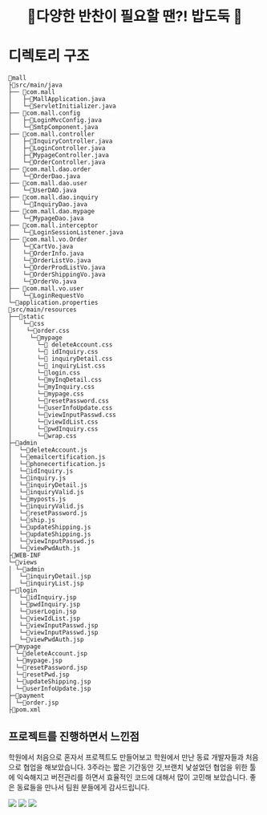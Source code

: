 <h1 align="center">🥗다양한 반찬이 필요할 땐?! 밥도둑 🥙</h1>

# 디렉토리 구조
```
📁mall
├📁src/main/java
├── 📁com.mall
│   ├─📄MallApplication.java
│   └─📄ServletInitializer.java
├── 📁com.mall.config
│   ├─📄LoginMvcConfig.java
│   └─📄SmtpComponent.java
├── 📁com.mall.controller
│   ├─📄InquiryController.java
│   ├─📄LoginController.java
│   ├─📄MypageController.java
│   └─📄OrderController.java
├── 📁com.mall.dao.order
│   └─📄OrderDao.java
├── 📁com.mall.dao.user
│   └─📄UserDAO.java
├── 📁com.mall.dao.inquiry
│   └─📄InquiryDao.java
├── 📁com.mall.dao.mypage
│   └─📄MypageDao.java
├── 📁com.mall.interceptor
│   └─📄LoginSessionListener.java
├── 📁com.mall.vo.Order
│   └─📄CartVo.java
│   └─📄OrderInfo.java
│   └─📄OrderListVo.java
│   └─📄OrderProdListVo.java
│   └─📄OrderShippingVo.java
│   └─📄OrderVo.java
├── 📁com.mall.vo.user
│   └─📄LoginRequestVo
└─🥬application.properties
📁src/main/resources
├──📁static
│   └─📁css
│    └─📄order.css
│     └─📁mypage
│       └─📄 deleteAccount.css
│       └─📄 idInquiry.css
│       └─📄 inquiryDetail.css
│       └─📄 inquiryList.css
│       └─📄login.css
│       └─📄myInqDetail.css
│       └─📄myInquiry.css
│       └─📄mypage.css
│       └─📄resetPassword.css
│       └─📄userInfoUpdate.css
│       └─📄viewInputPasswd.css
│       └─📄viewIdList.css
│       └─📄pwdInquiry.css
│       └─📄wrap.css
├─📁admin
│  └─📄deleteAccount.js
│  └─📄emailcertification.js
│  └─📄phonecertification.js
│  └─📄idInquiry.js
│  └─📄inquiry.js
│  └─📄inquiryDetail.js
│  └─📄inquiryValid.js
│  └─📄myposts.js
│  └─📄inquiryValid.js
│  └─📄resetPassword.js
│  └─📄ship.js
│  └─📄updateShipping.js
│  └─📄updateShipping.js
│  └─📄viewInputPasswd.js
│  └─📄viewPwdAuth.js
├📁WEB-INF
└─📁views
│ └─📁admin
│  └─📄inquiryDetail.jsp
│  └─📄inquiryList.jsp
├─📁login
│  └─📄idInquiry.jsp
│  └─📄pwdInquiry.jsp
│  └─📄userLogin.jsp
│  └─📄viewIdList.jsp
│  └─📄viewInputPasswd.jsp
│  └─📄viewInputPasswd.jsp
│  └─📄viewPwdAuth.jsp
├─📁mypage
│ └─📄deleteAccount.jsp
│ └─📄mypage.jsp
│ └─📄resetPassword.jsp
│ └─📄resetPwd.jsp
│ └─📄updateShipping.jsp
│ └─📄userInfoUpdate.jsp
├─📁payment
│ └─📄order.jsp
├📄pom.xml
```

## **프로젝트를 진행하면서 느낀점**

학원에서 처음으로 혼자서 프로젝트도 만들어보고 학원에서 만난 동료 개발자들과 처음으로 협업을 해보았습니다. 3주라는 짧은 기간동안 깃,브랜치 낯설었던 협업을 위한 툴에 익숙해지고 버전관리를 하면서 효율적인 코드에 대해서 많이 고민해 보았습니다. 좋은 동료들을 만나서 팀원 분들에게 감사드립니다.

<img src ="https://user-images.githubusercontent.com/69107255/113604222-eca23b00-967f-11eb-866f-3ad57e093f56.png">

<img src ="https://user-images.githubusercontent.com/69107255/113604293-0774af80-9680-11eb-996e-8c825294d125.png">

<img src ="https://user-images.githubusercontent.com/69107255/113604601-781bcc00-9680-11eb-88f3-22e52f4feb5b.png">